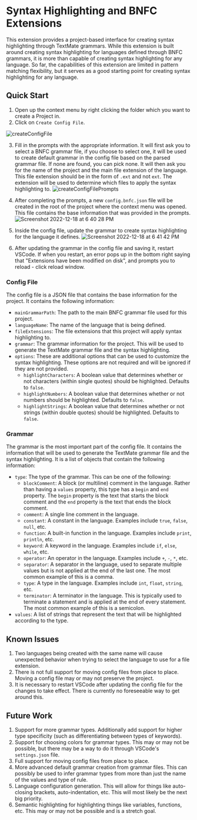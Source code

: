 # Syntax Highlighting and BNFC Extensions

This extension provides a project-based interface for creating syntax highlighting through TextMate
grammars. While this extension is built around creating syntax highlighting for languages defined
through BNFC grammars, it is more than capable of creating syntax highlighting for any language.
So far, the capabilities of this extension are limited in pattern matching flexibility, but it serves
as a good starting point for creating syntax highlighting for any language.

## Quick Start

1. Open up the context menu by right clicking the folder which you want to create a Project in.
2. Click on `Create Config File`. 

![createConfigFile](https://user-images.githubusercontent.com/39172404/208337028-f2974af4-b7dc-429b-8d92-4c6f34edd525.gif)

3. Fill in the prompts with the appropriate information. It will first ask you to select a BNFC grammar file, if you choose to select one, it will be used to create default grammar in the config file based on the parsed grammar file. If none are found, you can pick none. It will then ask you for the name of the project and the main file extension of the language. This file extension should be in the form of `.ext` and not `ext`. The extension will be used to determine which files to apply the syntax highlighting to.
![createConfigFilePrompts](https://user-images.githubusercontent.com/39172404/208337104-e6edfb2b-a1b1-4f5b-bf76-881f3ea99e3c.gif)

4. After completing the prompts, a new `config.bnfc.json` file will be created in the root of the project where the context menu was opened. This file contains the base information that was provided in the prompts.
![Screenshot 2022-12-18 at 6 40 28 PM](https://user-images.githubusercontent.com/39172404/208337175-00538073-1e54-4da0-aa75-3067112d22c3.png)

5. Inside the config file, update the grammar to create syntax highlighting for the language it defines.
![Screenshot 2022-12-18 at 6 41 42 PM](https://user-images.githubusercontent.com/39172404/208337311-6cbf378b-fe1a-42e0-bc08-fc7c062cba6f.png)

6. After updating the grammar in the config file and saving it, restart VSCode. If when you restart, an error pops up in the bottom right saying that "Extensions have been modified on disk", and prompts you to reload - click reload window.

### Config File

The config file is a JSON file that contains the base information for the project. It contains the
following information:

- `mainGrammarPath`: The path to the main BNFC grammar file used for this project.
- `languageName`: The name of the language that is being defined.
- `fileExtensions`: The file extensions that this project will apply syntax highlighting to.
- `grammar`: The grammar information for the project. This will be used to generate the TextMate grammar file and the syntax highlighting.
- `options`: These are additional options that can be used to customize the syntax highlighting. These options are not required and will be ignored if they are not provided.
  - `highlightCharacters`: A boolean value that determines whether or not characters (within single quotes) should be highlighted. Defaults to `false`.
  - `highlightNumbers`: A boolean value that determines whether or not numbers should be highlighted. Defaults to `false`.
  - `highlightStrings`: A boolean value that determines whether or not strings (within double quotes) should be highlighted. Defaults to `false`.

### Grammar

The grammar is the most important part of the config file. It contains the information that will be
used to generate the TextMate grammar file and the syntax highlighting. It is a list of objects
that contain the following information:

- `type`: The type of the grammar. This can be one of the following:
  - `blockComment`: A block (or multiline) comment in the language. Rather than having a `values` property, this type has a `begin` and `end` property. The `begin` property is the text that starts the block comment and the `end` property is the text that ends the block comment.
  - `comment`: A single line comment in the language.
  - `constant`: A constant in the language. Examples include `true`, `false`, `null`, etc.
  - `function`: A built-in function in the language. Examples include `print`, `println`, etc.
  - `keyword`: A keyword in the language. Examples include `if`, `else`, `while`, etc.
  - `operator`: An operator in the language. Examples include `+`, `-`, `*`, etc.
  - `separator`: A separator in the language, used to separate multiple values but is not applied at the end of the last one. The most common example of this is a comma.
  - `type`: A type in the language. Examples include `int`, `float`, `string`, etc.
  - `terminator`: A terminator in the language. This is typically used to terminate a statement and is applied at the end of every statement. The most common example of this is a semicolon.
- `values`: A list of strings that represent the text that will be highlighted according to the type.

## Known Issues
1. Two languages being created with the same name will cause unexpected behavior when trying to select the language to use for a file extension.
2. There is not full support for moving config files from place to place. Moving a config file may or may not preserve the project.
3. It is necessary to restart VSCode after updating the config file for the changes to take effect. There is currently no foreseeable way to get around this.

## Future Work
1. Support for more grammar types. Additionally add support for higher type specificity (such as differentiating between types of keywords).
2. Support for choosing colors for grammar types. This may or may not be possible, but there may be a way to do it through VSCode's `settings.json` file.
3. Full support for moving config files from place to place.
4. More advanced default grammar creation from grammar files. This can possibly be used to infer grammar types from more than just the name of the values and type of rule.
5. Language configuration generation. This will allow for things like auto-closing brackets, auto-indentation, etc. This will most likely be the next big priority.
6. Semantic highlighting for highlighting things like variables, functions, etc. This may or may not be possible and is a stretch goal.